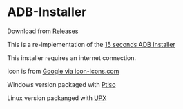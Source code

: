 # ADB-Installer
Download from [Releases](https://github.com/josephsmendoza/ADB-Installer/releases)

This is a re-implementation of the [15 seconds ADB Installer](https://forum.xda-developers.com/showthread.php?t=2588979)

This installer requires an internet connection.

Icon is from [Google via icon-icons.com](https://icon-icons.com/icon/adb/90476)

Windows version packaged with [Ptiso](https://pismotec.com/ptiso/)

Linux version packanged with [UPX](https://upx.github.io/)
